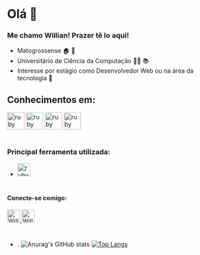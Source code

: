 # Olá  👋
### Me chamo Willian! Prazer tê lo aqui!
- Matogrossense :house: :herb:
- Universitário de Ciência da Computação 🧑‍💻 :books: 
- Interesse por estágio como Desenvolvedor Web ou na área da tecnologia 🧰

## Conhecimentos em:
<img src = "https://cdn.jsdelivr.net/gh/devicons/devicon/icons/python/python-plain.svg" alt = "ruby" width = "40" height = "40" style = "max-width : 100%; "> </img><img src = "https://cdn.jsdelivr.net/gh/devicons/devicon/icons/cplusplus/cplusplus-line.svg" alt = "ruby" width = "40" height = "40" style = "max-width : 100%; "> </img> <img src = "https://cdn.jsdelivr.net/gh/devicons/devicon/icons/c/c-original.svg" alt = "ruby" width = "40" height = "40" style = "max-width : 100%; "> </img></img> <img src = "https://cdn.jsdelivr.net/gh/devicons/devicon/icons/github/github-original.svg" alt = "ruby" width = "40" height = "40" style = "max-width : 100%; "> </img>
#
### Principal ferramenta utilizada:
- </img> <img src = "https://cdn.jsdelivr.net/gh/devicons/devicon/icons/vscode/vscode-original.svg" alt = "ruby" width = "30" height = "30" style = "max-width : 100%; "> </img>
#

####  Conecte-se comigo:

<a href="https://www.linkedin.com/in/willianpicao">
<img alt = "Willian Linkedin" width = "30px" src = "https://cdns.iconmonstr.com/wp-content/assets/preview/2012/96/iconmonstr-linkedin-4.png" />
</a>
<a href="https://www.instagram.com/jwillianpicao/">
<img alt = "Willian Instagram" width = "30px" src = "https://cdns.iconmonstr.com/wp-content/assets/preview/2016/96/iconmonstr-instagram-14.png" />
</a>

#
- .
![Anurag's GitHub stats](https://github-readme-stats.vercel.app/api?username=Willianpicao&show_icons=true&theme=dark)
[![Top Langs](https://github-readme-stats.vercel.app/api/top-langs/?username=Willianpicao&layout=compact)](https://github.com/anuraghazra/github-readme-stats)



